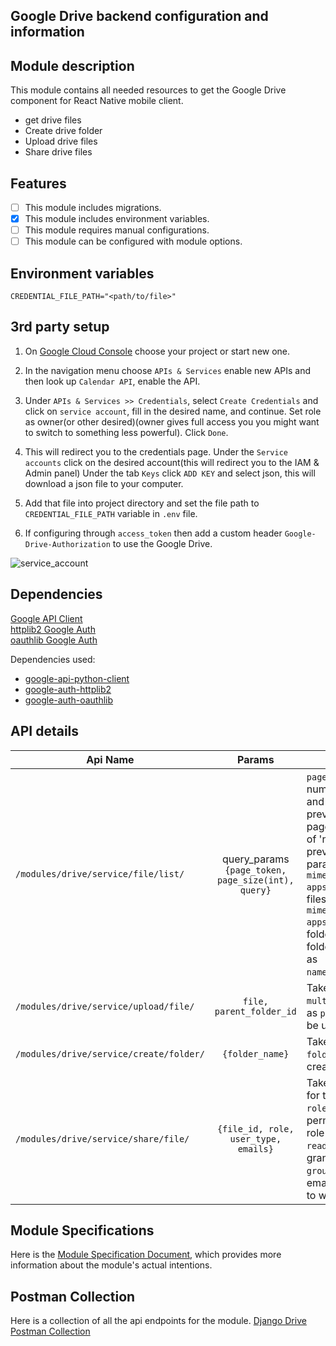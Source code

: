 ## Google Drive backend configuration and information

## Module description

This module contains all needed resources to get the Google Drive component for React Native mobile client.

- get drive files
- Create drive folder
- Upload drive files
- Share drive files

## Features

- [ ] This module includes migrations.
- [x] This module includes environment variables.
- [ ] This module requires manual configurations.
- [ ] This module can be configured with module options.

## Environment variables
```dotenv
CREDENTIAL_FILE_PATH="<path/to/file>"
```

## 3rd party setup

1. On [Google Cloud Console](https://console.cloud.google.com/) choose your project or start new one.
2. In the navigation menu choose `APIs & Services` enable new APIs and then look up `Calendar API`, enable the API.
3. Under `APIs & Services >> Credentials`, select `Create Credentials` and click on `service account`, fill in the
   desired name, and continue. Set role as owner(or other desired)(owner gives full access you you might want to switch
   to something less powerful). Click `Done`.
4. This will redirect you to the credentials page. Under the `Service accounts` click on the desired account(this will
   redirect you to the IAM & Admin panel) Under the tab `Keys` click `ADD KEY` and select json, this will download a
   json file to your computer.

5. Add that file into project directory and set the file path to `CREDENTIAL_FILE_PATH` variable in `.env` file.
6. If configuring through `access_token` then add a custom header `Google-Drive-Authorization` to use the Google Drive.

![service_account](https://user-images.githubusercontent.com/76822297/227890333-1767d60a-696e-40f4-b33e-7ef480593902.png)

## Dependencies

[Google API Client](https://github.com/googleapis/google-api-python-client/blob/main/README.md)\
[httplib2 Google Auth](https://github.com/googleapis/google-auth-library-python-httplib2/blob/main/README.rst)\
[oauthlib Google Auth](https://github.com/googleapis/google-auth-library-python-oauthlib/blob/main/README.rst)

Dependencies used:
- [google-api-python-client](https://pypi.org/project/google-api-python-client/)
- [google-auth-httplib2](https://pypi.org/project/google-auth-httplib2/)
- [google-auth-oauthlib](https://pypi.org/project/google-auth-oauthlib/)

## API details

| Api Name                                |                       Params                       | Description                                                                                                                                                                                                                                                                                                                                                                                                                                                                                                                                                         |
|-----------------------------------------|:--------------------------------------------------:|---------------------------------------------------------------------------------------------------------------------------------------------------------------------------------------------------------------------------------------------------------------------------------------------------------------------------------------------------------------------------------------------------------------------------------------------------------------------------------------------------------------------------------------------------------------------|
| `/modules/drive/service/file/list/`     | query_params `{page_token, page_size(int), query}` | `page_size` refers to the maximum number of files to return per page and `page_token` for continuing a previous list request on the next page. This should be set to the value of 'nextPageToken' from the previous response. Pass the query param `query` as `mimeType!='application/vnd.google-apps.folder'` if you want to get only files.  Pass the query param `query` as `mimeType='application/vnd.google-apps.folder'` if you want to get only folders. To get a specific file or folder pass the query param `query` as `name='file_name_with_extension'`. |
| `/modules/drive/service/upload/file/`   |              `file, parent_folder_id`              | Takes a file with `content-type: multipart/form-data`,and folder_id as `parent_folder_id` where file will be uploaded.                                                                                                                                                                                                                                                                                                                                                                                                                                              |
| `/modules/drive/service/create/folder/` |                  `{folder_name}`                   | Takes object containing the `folder_name` who is going to be created.                                                                                                                                                                                                                                                                                                                                                                                                                                                                                               |
| `/modules/drive/service/share/file/`    |        `{file_id, role, user_type, emails}`        | Takes an object containing `file_id` for the file being shared with users, `role` The role granted for the permissions. Supported values for role are `[writer, commenter, reader]`.  `user_type` The type of the grantee. Valid values are: `[user, group, domain, anyone]`. `emails` The email addresses of the user or group to with file is being shared.                                                                                                                                                                                                       |


## Module Specifications

Here is
the [Module Specification Document](https://docs.google.com/document/d/1NFZVf_KH2s4cWcYsVeL1wQRYfOmP243EvWL-2LLQO9Y/edit?usp=sharing),
which provides more information about the module's actual intentions.

## Postman Collection

Here is a collection of all the api endpoints for the module.
[Django Drive Postman Collection](https://drive.google.com/file/d/1AMrp-LMT3jI-h4Gozbmz9yQYXyj5R-10/view?usp=share_link)

